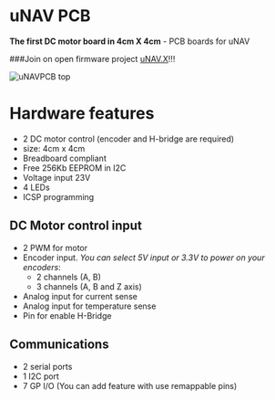 # uNAV PCB
**The first DC motor board in 4cm X 4cm** - PCB boards for uNAV 

###Join on open firmware project [uNAV.X](https://github.com/officinerobotiche/uNAV.X)!!!

![uNAVPCB top](https://github.com/officinerobotiche/uNAVPCB/blob/master/Image/preview_Top.png)

# Hardware features
- 2 DC motor control (encoder and H-bridge are required)
- size: 4cm x 4cm
- Breadboard compliant
- Free 256Kb EEPROM in I2C 
- Voltage input 23V
- 4 LEDs
- ICSP programming

## DC Motor control input
- 2 PWM for motor
- Encoder input. *You can select 5V input or 3.3V to power on your encoders*: 
  - 2 channels (A, B)
  - 3 channels (A, B and Z axis)
- Analog input for current sense
- Analog input for temperature sense
- Pin for enable H-Bridge

## Communications
- 2 serial ports
- 1 I2C port
- 7 GP I/O (You can add feature with use remappable pins) 
